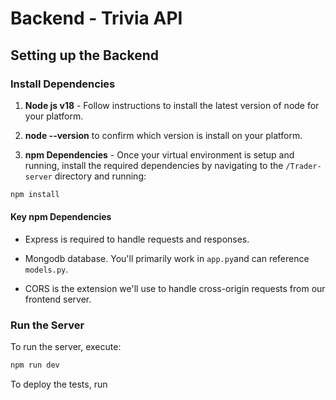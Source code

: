 # Backend - Trivia API

## Setting up the Backend

### Install Dependencies

1. **Node js v18** - Follow instructions to install the latest version of node for your platform.
   
2. **node --version** to confirm which version is install on your platform.
   

2. **npm Dependencies** - Once your virtual environment is setup and running, install the required dependencies by navigating to the `/Trader-server` directory and running:

```bash
npm install 
```

#### Key npm Dependencies

- Express is required to handle requests and responses.

- Mongodb database. You'll primarily work in `app.py`and can reference `models.py`.

- CORS is the extension we'll use to handle cross-origin requests from our frontend server.


### Run the Server


To run the server, execute:

```bash
npm run dev
```

To deploy the tests, run
